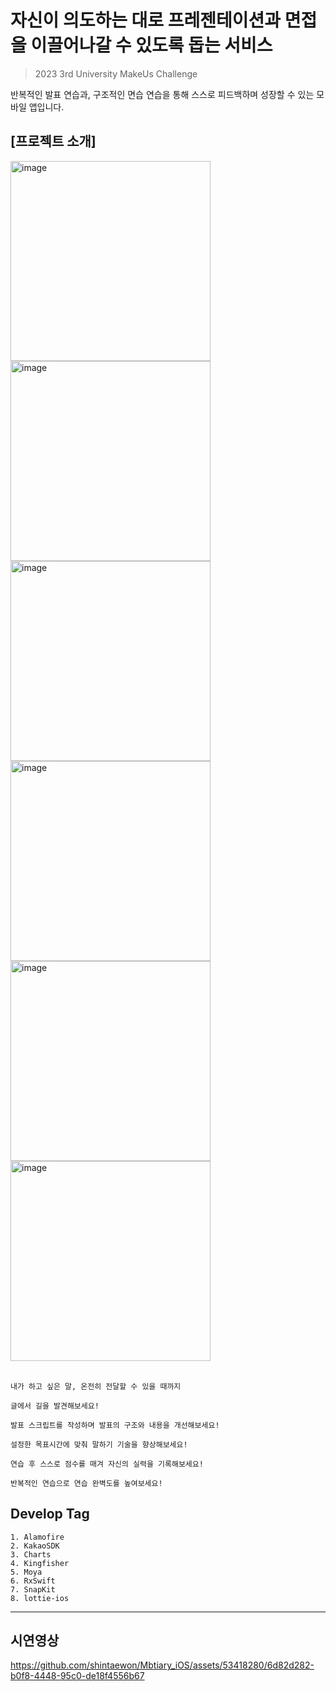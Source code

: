 # 자신이 의도하는 대로 프레젠테이션과 면접을 이끌어나갈 수 있도록 돕는 서비스

> 2023 3rd University MakeUs Challenge

 반복적인 발표 연습과, 구조적인 면습 연습을 통해 스스로 피드백하며 성장할 수 있는 모바일 앱입니다.

## [프로젝트 소개]

<img width="320" alt="image" src="https://github.com/shintaewon/road-found-in-the-text-iOS/assets/53418280/aa0fb123-22d1-40d3-bf0e-4b39ec30a1fb">
<img width="320" alt="image" src="https://github.com/shintaewon/road-found-in-the-text-iOS/assets/53418280/32c86131-6262-4c40-ac40-77cf52f1c020">
<img width="320" alt="image" src="https://github.com/shintaewon/road-found-in-the-text-iOS/assets/53418280/29b1ce2c-bfd9-4ef5-baa0-b4c38e4a1706">
<img width="320" alt="image" src="https://github.com/shintaewon/road-found-in-the-text-iOS/assets/53418280/c36aa442-6791-4f86-870e-2f251a5e3289">
<img width="320" alt="image" src="https://github.com/shintaewon/road-found-in-the-text-iOS/assets/53418280/920ebc45-8905-498c-a54d-313a73d5f68b">
<img width="320" alt="image" src="https://github.com/shintaewon/road-found-in-the-text-iOS/assets/53418280/3725f2dc-8311-45e9-b2e5-436e9a4fa680">

</br>
</br>

```
내가 하고 싶은 말, 온전히 전달할 수 있을 때까지

글에서 길을 발견해보세요!

발표 스크립트를 작성하며 발표의 구조와 내용을 개선해보세요!

설정한 목표시간에 맞춰 말하기 기술을 향상해보세요!
 
연습 후 스스로 점수를 매겨 자신의 실력을 기록해보세요!

반복적인 연습으로 연습 완벽도를 높여보세요!
```

## Develop Tag 

```
1. Alamofire
2. KakaoSDK
3. Charts
4. Kingfisher
5. Moya
6. RxSwift
7. SnapKit
8. lottie-ios
```

---

## 시연영상

https://github.com/shintaewon/Mbtiary_iOS/assets/53418280/6d82d282-b0f8-4448-95c0-de18f4556b67


